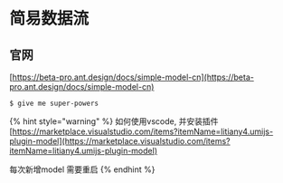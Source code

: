 # 简易数据流

## 官网

[https://beta-pro.ant.design/docs/simple-model-cn](https://beta-pro.ant.design/docs/simple-model-cn)

```
$ give me super-powers
```

{% hint style="warning" %}
如何使用vscode,  并安装插件 [https://marketplace.visualstudio.com/items?itemName=litiany4.umijs-plugin-model](https://marketplace.visualstudio.com/items?itemName=litiany4.umijs-plugin-model)

每次新增model 需要重启
{% endhint %}

